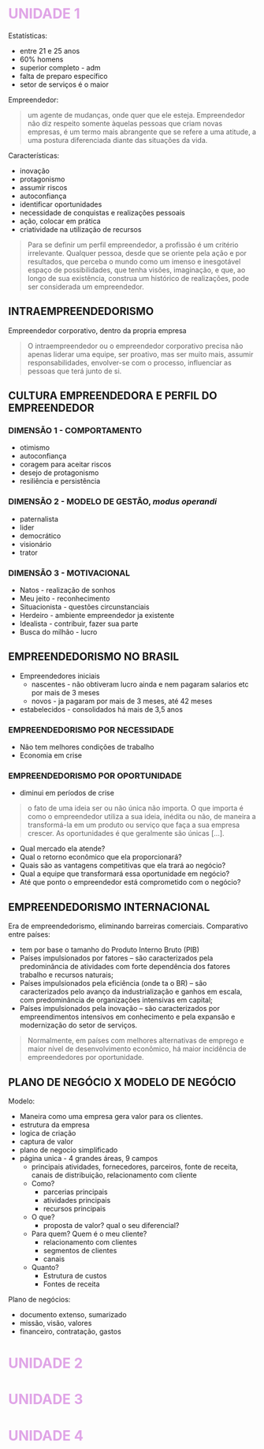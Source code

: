 # <span style="color:#e0a5e7">**UNIDADE 1**</span>

Estatísticas:

* entre 21 e 25 anos
* 60% homens
* superior completo - adm
* falta de preparo específico
* setor de serviços é o maior

Empreendedor:
> um agente de mudanças, onde quer que ele esteja. Empreendedor não diz respeito somente àquelas pessoas que criam novas empresas, é um termo mais abrangente que se refere a uma atitude, a uma postura diferenciada diante das situações da vida.

Características:

* inovação
* protagonismo
* assumir riscos
* autoconfiança
* identificar oportunidades
* necessidade de conquistas e realizações pessoais
* ação, colocar em prática
* criatividade na utilização de recursos

> Para se definir um perfil empreendedor, a profissão é um critério irrelevante. Qualquer pessoa, desde que se oriente pela ação e por resultados, que perceba o mundo como um imenso e inesgotável espaço de possibilidades, que tenha visões, imaginação, e que, ao longo de sua existência, construa um histórico de realizações, pode ser considerada um empreendedor.

## INTRAEMPREENDEDORISMO

Empreendedor corporativo, dentro da propria empresa
> O intraempreendedor ou o empreendedor corporativo precisa não apenas liderar uma equipe, ser proativo, mas ser muito mais, assumir responsabilidades, envolver-se com o processo, influenciar as pessoas que terá junto de si.

## CULTURA EMPREENDEDORA E PERFIL DO EMPREENDEDOR

### DIMENSÃO 1 - COMPORTAMENTO

* otimismo
* autoconfiança
* coragem para aceitar riscos
* desejo de protagonismo
* resiliência e persistência

### DIMENSÃO 2 - MODELO DE GESTÃO, _modus operandi_

* paternalista
* lider
* democrático
* visionário
* trator

### DIMENSÃO 3 - MOTIVACIONAL

* Natos - realização de sonhos
* Meu jeito - reconhecimento
* Situacionista - questões circunstanciais
* Herdeiro - ambiente empreendedor ja existente
* Idealista - contribuir, fazer sua parte
* Busca do milhão - lucro

## EMPREENDEDORISMO NO BRASIL

* Empreendedores iniciais
  * nascentes - não obtiveram lucro ainda e nem pagaram salarios etc por mais de 3 meses
  * novos - ja pagaram por mais de 3 meses, até 42 meses
* estabelecidos - consolidados há mais de 3,5 anos

### EMPREENDEDORISMO POR NECESSIDADE

* Não tem melhores condições de trabalho
* Economia em crise

### EMPREENDEDORISMO POR OPORTUNIDADE

* diminui em períodos de crise

> o fato de uma ideia ser ou não única não importa. O que importa é como o empreendedor utiliza a sua ideia, inédita ou não, de maneira a transformá-la em um produto ou serviço que faça a sua empresa crescer. As oportunidades é que geralmente são únicas [...].

* Qual mercado ela atende?
* Qual o retorno econômico que ela proporcionará?
* Quais são as vantagens competitivas que ela trará ao negócio?
* Qual a equipe que transformará essa oportunidade em negócio?
* Até que ponto o empreendedor está comprometido com o negócio?

## EMPREENDEDORISMO INTERNACIONAL

Era de empreendedorismo, eliminando barreiras comerciais.
Comparativo entre países:

* tem por base o tamanho do Produto Interno Bruto (PIB)
* Países impulsionados por fatores – são caracterizados pela predominância de atividades com forte dependência dos fatores trabalho e recursos naturais;
* Países impulsionados pela eficiência (onde ta o BR) – são caracterizados pelo avanço da industrialização e ganhos em escala, com predominância de organizações intensivas em capital;
* Países impulsionados pela inovação – são caracterizados por empreendimentos intensivos em conhecimento e pela expansão e modernização do setor de serviços.

> Normalmente, em países com melhores alternativas de emprego e maior nível de desenvolvimento econômico, há maior incidência de empreendedores por oportunidade.

## PLANO DE NEGÓCIO X MODELO DE NEGÓCIO

Modelo:

* Maneira como uma empresa gera valor para os clientes.
* estrutura da empresa
* logica de criação
* captura de valor
* plano de negocio simplificado
* página unica - 4 grandes áreas, 9 campos
  * principais atividades, fornecedores, parceiros, fonte de receita, canais de distribuição, relacionamento com cliente
  * Como?
    * parcerias principais
    * atividades principais
    * recursos principais
  * O que?
    * proposta de valor? qual o seu diferencial?
  * Para quem? Quem é o meu cliente?
    * relacionamento com clientes
    * segmentos de clientes
    * canais
  * Quanto?
    * Estrutura de custos
    * Fontes de receita

Plano de negócios:

* documento extenso, sumarizado
* missão, visão, valores
* financeiro, contratação, gastos

# <span style="color:#e0a5e7">**UNIDADE 2**</span>

# <span style="color:#e0a5e7">**UNIDADE 3**</span>

# <span style="color:#e0a5e7">**UNIDADE 4**</span>
